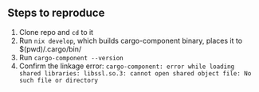 ## Steps to reproduce

1. Clone repo and `cd` to it
1. Run `nix develop`, which builds cargo-component binary, places it to $(pwd)/.cargo/bin/
1. Run `cargo-component --version`
1. Confirm the linkage error: `cargo-component: error while loading shared libraries: libssl.so.3: cannot open shared object file: No such file or directory`
